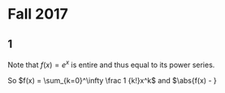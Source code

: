 # Fall 2017

## 1

Note that $f(x) = e^x$ is entire and thus equal to its power series.

So $f(x) = \sum_{k=0}^\infty \frac 1 {k!}x^k$ and $\abs{f(x) - \}